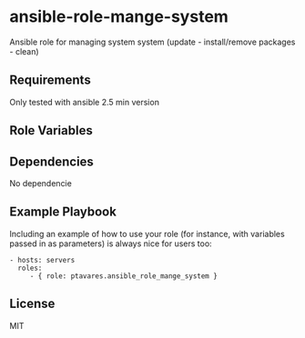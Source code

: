 ansible-role-mange-system
=========

Ansible role for managing system system (update - install/remove packages - clean)

Requirements
------------

Only tested with ansible 2.5 min version

Role Variables
--------------


Dependencies
------------

No dependencie

Example Playbook
----------------

Including an example of how to use your role (for instance, with variables passed in as parameters) is always nice for users too:

    - hosts: servers
      roles:
         - { role: ptavares.ansible_role_mange_system }

License
-------

MIT
